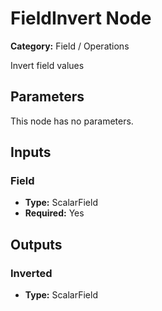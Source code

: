 
# FieldInvert Node

**Category:** Field / Operations

Invert field values

## Parameters

This node has no parameters.

## Inputs


### Field
- **Type:** ScalarField
- **Required:** Yes



## Outputs


### Inverted
- **Type:** ScalarField




